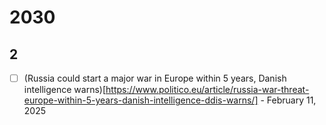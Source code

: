
# 2030
## 2
- [ ] (Russia could start a major war in Europe within 5 years, Danish intelligence warns)[https://www.politico.eu/article/russia-war-threat-europe-within-5-years-danish-intelligence-ddis-warns/] - February 11, 2025 

